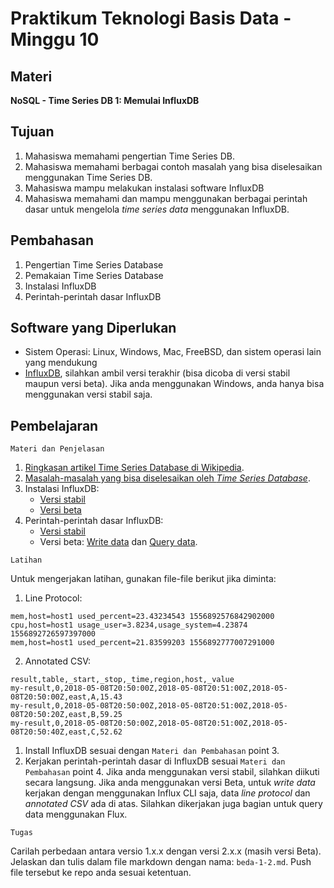 # Praktikum Teknologi Basis Data - Minggu 10

## Materi

**NoSQL - Time Series DB 1: Memulai InfluxDB**

## Tujuan

1.  Mahasiswa memahami pengertian Time Series DB.
2.  Mahasiswa memahami berbagai contoh masalah yang bisa diselesaikan menggunakan Time Series DB.
3.  Mahasiswa mampu melakukan instalasi software InfluxDB
4.  Mahasiswa memahami dan mampu menggunakan berbagai perintah dasar untuk mengelola *time series data* menggunakan InfluxDB.

## Pembahasan

1.  Pengertian Time Series Database
2.  Pemakaian Time Series Database
3.  Instalasi InfluxDB
4.  Perintah-perintah dasar InfluxDB

## Software yang Diperlukan

* Sistem Operasi: Linux, Windows, Mac, FreeBSD, dan sistem operasi lain yang mendukung 
* [InfluxDB](https://portal.influxdata.com/downloads/), silahkan ambil versi terakhir (bisa dicoba di versi stabil maupun versi beta). Jika anda menggunakan Windows, anda hanya bisa menggunakan versi stabil saja.

## Pembelajaran

```
Materi dan Penjelasan
```

1.  [Ringkasan artikel Time Series Database di Wikipedia](https://en.wikipedia.org/wiki/Time_series_database).
2.  [Masalah-masalah yang bisa diselesaikan oleh *Time Series Database*](https://www.influxdata.com/solutions/).
3.  Instalasi InfluxDB:
    * [Versi stabil](https://docs.influxdata.com/influxdb/v1.8/introduction/install/)
    * [Versi beta](https://v2.docs.influxdata.com/v2.0/get-started/)
4.  Perintah-perintah dasar InfluxDB:
    * [Versi stabil](https://docs.influxdata.com/influxdb/v1.8/introduction/get-started/)
    * Versi beta: [Write data](https://v2.docs.influxdata.com/v2.0/write-data/) dan [Query data](https://v2.docs.influxdata.com/v2.0/query-data/).

```
Latihan
```

Untuk mengerjakan latihan, gunakan file-file berikut jika diminta:

1.  Line Protocol:

```
mem,host=host1 used_percent=23.43234543 1556892576842902000
cpu,host=host1 usage_user=3.8234,usage_system=4.23874 1556892726597397000
mem,host=host1 used_percent=21.83599203 1556892777007291000
```

2.  Annotated CSV:

```
result,table,_start,_stop,_time,region,host,_value
my-result,0,2018-05-08T20:50:00Z,2018-05-08T20:51:00Z,2018-05-08T20:50:00Z,east,A,15.43
my-result,0,2018-05-08T20:50:00Z,2018-05-08T20:51:00Z,2018-05-08T20:50:20Z,east,B,59.25
my-result,0,2018-05-08T20:50:00Z,2018-05-08T20:51:00Z,2018-05-08T20:50:40Z,east,C,52.62
```

1.  Install InfluxDB sesuai dengan `Materi dan Pembahasan` point 3.
2.  Kerjakan perintah-perintah dasar di InfluxDB sesuai `Materi dan Pembahasan` point 4. Jika anda
    menggunakan versi stabil, silahkan diikuti secara langsung. Jika anda menggunakan versi Beta,
    untuk *write data* kerjakan dengan menggunakan Influx CLI saja, data *line protocol* dan
    *annotated CSV* ada di atas. Silahkan dikerjakan juga bagian untuk query data menggunakan Flux.

```
Tugas
```

Carilah perbedaan antara versio 1.x.x dengan versi 2.x.x (masih versi Beta). Jelaskan dan tulis dalam file markdown dengan nama: `beda-1-2.md`. Push file tersebut ke repo anda sesuai ketentuan.

